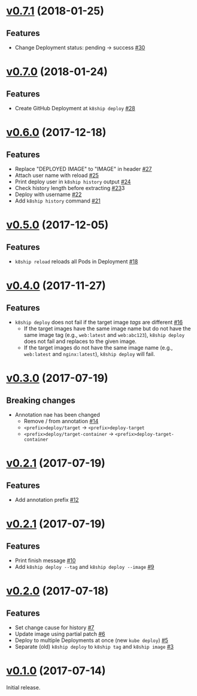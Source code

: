 # [v0.7.1](https://github.com/dtan4/k8ship/releases/tag/v0.7.1) (2018-01-25)

## Features

- Change Deployment status: pending -> success [#30](https://github.com/dtan4/k8ship/pull/30)

# [v0.7.0](https://github.com/dtan4/k8ship/releases/tag/v0.7.0) (2018-01-24)

## Features

- Create GitHub Deployment at `k8ship deploy` [#28](https://github.com/dtan4/k8ship/pull/28)

# [v0.6.0](https://github.com/dtan4/k8ship/releases/tag/v0.6.0) (2017-12-18)

## Features

- Replace "DEPLOYED IMAGE" to "IMAGE" in header [#27](https://github.com/dtan4/k8ship/pull/27)
- Attach user name with reload [#25](https://github.com/dtan4/k8ship/pull/25)
- Print deploy user in `k8ship history` output [#24](https://github.com/dtan4/k8ship/pull/24)
- Check history length before extracting [#23](https://github.com/dtan4/k8ship/pull/2)3
- Deploy with username [#22](https://github.com/dtan4/k8ship/pull/22)
- Add `k8ship history` command [#21](https://github.com/dtan4/k8ship/pull/21)

# [v0.5.0](https://github.com/dtan4/k8ship/releases/tag/v0.5.0) (2017-12-05)

## Features

- `k8ship reload` reloads all Pods in Deployment [#18](https://github.com/dtan4/k8ship/pull/18)

# [v0.4.0](https://github.com/dtan4/k8ship/releases/tag/v0.4.0) (2017-11-27)

## Features

- `k8ship deploy` does not fail if the target image _tags_ are different [#16](https://github.com/dtan4/k8ship/pull/16)
  - If the target images have the same image name but do not have the same image tag (e.g.,  `web:latest` and `web:abc123`), `k8ship deploy` does not fail and replaces to the given image.
  - If the target images do not have the same image name (e.g., `web:latest` and `nginx:latest`), `k8ship deploy` will fail.

# [v0.3.0](https://github.com/dtan4/k8ship/releases/tag/v0.3.0) (2017-07-19)

## Breaking changes

- Annotation nae has been changed
  - Remove / from annotation [#14](https://github.com/dtan4/k8ship/pull/14)
  - `<prefix>deploy/target` -> `<prefix>deploy-target`
  - `<prefix>deploy/target-container` -> `<prefix>deploy-target-container`

# [v0.2.1](https://github.com/dtan4/k8ship/releases/tag/v0.2.2) (2017-07-19)

## Features

- Add annotation prefix [#12](https://github.com/dtan4/k8ship/pull/12)

# [v0.2.1](https://github.com/dtan4/k8ship/releases/tag/v0.2.1) (2017-07-19)

## Features

- Print finish message [#10](https://github.com/dtan4/k8ship/pull/10)
- Add `k8ship deploy --tag` and `k8ship deploy --image` [#9](https://github.com/dtan4/k8ship/pull/9)

# [v0.2.0](https://github.com/dtan4/k8ship/releases/tag/v0.2.0) (2017-07-18)

## Features

- Set change cause for history [#7](https://github.com/dtan4/k8ship/pull/7)
- Update image using partial patch [#6](https://github.com/dtan4/k8ship/pull/6)
- Deploy to multiple Deployments at once (new `kube deploy`) [#5](https://github.com/dtan4/k8ship/pull/5)
- Separate (old) `k8ship deploy` to `k8ship tag` and `k8ship image` [#3](https://github.com/dtan4/k8ship/pull/3)

# [v0.1.0](https://github.com/dtan4/k8ship/releases/tag/v0.1.0) (2017-07-14)

Initial release.
